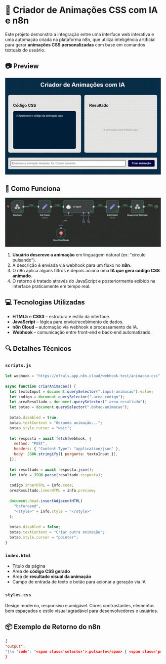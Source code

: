 # 🎨 Criador de Animações CSS com IA e n8n

Este projeto demonstra a integração entre uma interface web interativa e uma automação criada na plataforma n8n, que utiliza inteligência artificial para gerar **animações CSS personalizadas** com base em comandos textuais do usuário.

## 📷 Preview

<img src="assets/images/preview-animacoes.gif" alt="Preview Animações" width="910"/>

## 🧠 Como Funciona

<img src="assets/images/preview-n8n.gif" alt="Preview n8n" width="910"/>

1. **Usuário descreve a animação** em linguagem natural (ex: "círculo pulsando").
2. A descrição é enviada via webhook para um fluxo no **n8n**.
3. O n8n aplica alguns filtros e depois aciona uma **IA que gera código CSS animado**.
4. O retorno é tratado através do JavaScript e posteriormente exibido na interface praticamente em tempo real.

## 💻 Tecnologias Utilizadas

- **HTML5** e **CSS3** – estrutura e estilo da interface.
- **JavaScript** – lógica para envio/recebimento de dados.
- **n8n Cloud** – automação via webhook e processamento de IA.
- **Webhook** – comunicação entre front-end e back-end automatizado.

## 🔍 Detalhes Técnicos

### `scripts.js`

```javascript
let webhook = "https://efrals.app.n8n.cloud/webhook-test/animacao-css";

async function criarAnimacao() {
  let textoInput = document.querySelector(".input-animacao").value;
  let codigo = document.querySelector(".area-codigo");
  let areaResultado = document.querySelector(".area-resultado");
  let botao = document.querySelector(".botao-animacao");

  botao.disabled = true;
  botao.textContent = "Gerando animação...";
  botao.style.cursor = "wait";

  let resposta = await fetch(webhook, {
    method: "POST",
    headers: { "Content-Type": "application/json" },
    body: JSON.stringify({ pergunta: textoInput }),
  });

  let resultado = await resposta.json();
  let info = JSON.parse(resultado.resposta);

  codigo.innerHTML = info.code;
  areaResultado.innerHTML = info.preview;

  document.head.insertAdjacentHTML(
    "beforeend",
    "<style>" + info.style + "</style>"
  );

  botao.disabled = false;
  botao.textContent = "Criar outra animação";
  botao.style.cursor = "pointer";
}
```

### `index.html`

- Título da página
- Área de **código CSS gerado**
- Área de **resultado visual da animação**
- Campo de entrada de texto e botão para acionar a geração via IA

### `styles.css`

Design moderno, responsivo e amigável. Cores contrastantes, elementos bem espaçados e estilo visual agradável para desenvolvedores e usuários.

## 📦 Exemplo de Retorno do n8n

```json
{
"output":
"{\n "code": "<span class='selector'>.pulsante</span> { <span class='property'>width</span>: <span class='value'>100px</span>; <span class='property'>height</span>: <span class='value'>100px</span>; <span class='property'>background</span>: <span class='value'>#ff69b4</span>; <span class='property'>border-radius</span>: <span class='value'>50%</span>; <span class='property'>animation</span>: <span class='value'>pulsar 1s infinite</span>; }\n<span class='selector'>@keyframes</span> <span class='value'>pulsar</span>\n{ <span class='property'>0%</span> { <span class='property'>transform</span>: <span\nclass='value'>scale(1)</span>; } <span class='property'>50%</span> { <span\nclass='property'>transform</span>: <span class='value'>scale(1.2)</span>; }\n<span class='property'>100%</span> { <span class='property'>transform</span>:\n<span class='value'>scale(1)</span>; } }",\n "preview": "<div class='pulsante'></div>",\n "style": ".pulsante { width: 100px; height: 100px; background: #ff69b4; border-radius: 50%; animation: pulsar 1s infinite; } @keyframes pulsar { 0% { transform: scale(1); } 50% { transform: scale(1.2); } 100% { transform: scale(1); } }"\n}"
}
```
